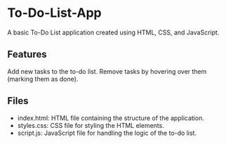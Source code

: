 # To-Do-List-App
A basic To-Do List application created using HTML, CSS, and JavaScript.

## Features
Add new tasks to the to-do list.
Remove tasks by hovering over them (marking them as done).

## Files
- index.html: HTML file containing the structure of the application.
- styles.css: CSS file for styling the HTML elements.
- script.js: JavaScript file for handling the logic of the to-do list.
